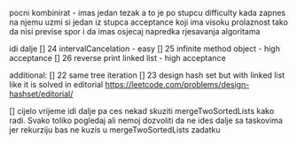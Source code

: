 pocni kombinirat - imas jedan tezak a to je po stupcu difficulty
kada zapnes na njemu uzmi si jedan iz stupca acceptance koji ima
visoku prolaznost tako da nisi previse spor i da imas osjecaj napredka
rjesavanja algoritama

idi dalje
[] 24 intervalCancelation - easy
[] 25 infinite method object - high acceptance
[] 26 reverse print linked list - high acceptance

additional:
[] 22 same tree iteration
[] 23 design hash set but with linked list like it is solved in editorial https://leetcode.com/problems/design-hashset/editorial/

[] cijelo vrijeme idi dalje pa ces nekad skuziti mergeTwoSortedLists kako radi. Svako toliko pogledaj ali nemoj
dozvoliti da ne ides dalje sa taskovima jer rekurziju bas ne kuzis u mergeTwoSortedLists zadatku
